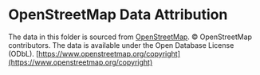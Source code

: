 # OpenStreetMap Data Attribution

The data in this folder is sourced from [OpenStreetMap](https://www.openstreetmap.org).
© OpenStreetMap contributors. The data is available under the Open Database License (ODbL).
[https://www.openstreetmap.org/copyright](https://www.openstreetmap.org/copyright)
